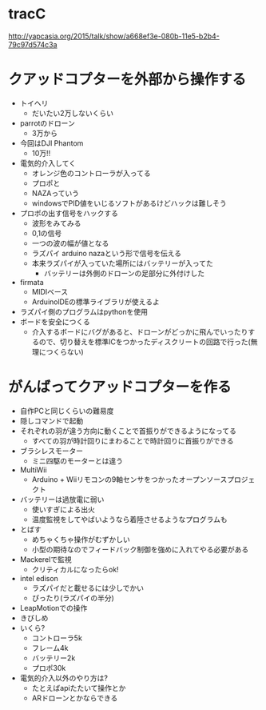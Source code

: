 # tracC

http://yapcasia.org/2015/talk/show/a668ef3e-080b-11e5-b2b4-79c97d574c3a

# クアッドコプターを外部から操作する

- トイヘリ
  - だいたい2万しないくらい
- parrotのドローン
  - 3万から
- 今回はDJI Phantom
  - 10万!!
- 電気的介入してく
  - オレンジ色のコントローラが入ってる
  - プロポと
  - NAZAっていう
  - windowsでPID値をいじるソフトがあるけどハックは難しそう
- プロポの出す信号をハックする
  - 波形をみてみる
  - 0,1の信号
  - 一つの波の幅が値となる
  - ラズパイ <firmata> arduino <PWM> nazaという形で信号を伝える
  - 本来ラズパイが入っていた場所にはバッテリーが入ってた
    - バッテリーは外側のドローンの足部分に外付けした
- firmata
  - MIDIベース
  - ArduinolDEの標準ライブラリが使えるよ
- ラズパイ側のプログラムはpythonを使用
- ボードを安全につくる
  - 介入するボードにバグがあると、ドローンがどっかに飛んでいったりするので、切り替えを標準ICをつかったディスクリートの回路で行った(無理につくらない)

# がんばってクアッドコプターを作る

- 自作PCと同じくらいの難易度
- 隠しコマンドで起動
- それぞれの羽が違う方向に動くことで首振りができるようになってる
  - すべての羽が時計回りにまわることで時計回りに首振りができる
- ブラシレスモーター
  - ミニ四駆のモーターとは違う
- MultiWii
  - Arduino + Wiiリモコンの9軸センサをつかったオープンソースプロジェクト
- バッテリーは過放電に弱い
  - 使いすぎによる出火
  - 温度監視をしてやばいようなら着陸させるようなプログラムも
- とばす
  - めちゃくちゃ操作がむずかしい
  - 小型の期待なのでフィードバック制御を強めに入れてやる必要がある
- Mackerelで監視
  - クリティカルになったらok!
- intel edison
  - ラズパイだと載せるには少しでかい
  - ぴったり(ラズパイの半分)
- LeapMotionでの操作
 - きびしめ
- いくら?
  - コントローラ5k
  - フレーム4k
  - バッテリー2k
  - プロポ30k
- 電気的介入以外のやり方は?
  - たとえばapiたたいて操作とか
  - ARドローンとかならできる
